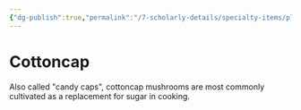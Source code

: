 ```yaml
---
{"dg-publish":true,"permalink":"/7-scholarly-details/specialty-items/plants-and-fungi/cottoncap/","noteIcon":""}
---
```


# Cottoncap

Also called "candy caps", cottoncap mushrooms are most commonly cultivated as a replacement for sugar in cooking. 